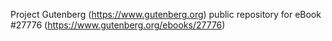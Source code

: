 Project Gutenberg (https://www.gutenberg.org) public repository for eBook #27776 (https://www.gutenberg.org/ebooks/27776)
